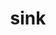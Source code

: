 ---
category: 4-letters
denotation: null
name: sink
reference_link: https://www.etymonline.com/word/sink
root_language: null
root_name: null
title: sink
type: free
word_sums:
- respelling: sink
  sum: 'Sink + '
---